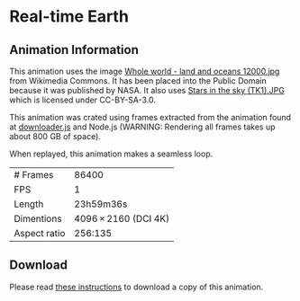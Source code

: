 # Real-time Earth
## Animation Information

This animation uses the image [Whole world - land and oceans 12000.jpg](https://commons.wikimedia.org/wiki/File:Whole_world_-_land_and_oceans_12000.jpg) from Wikimedia Commons. It has been placed into the Public Domain because it was published by NASA. It also uses [Stars in the sky (TK1).JPG](https://commons.wikimedia.org/wiki/File:Stars_in_the_sky_(TK1).JPG) which is licensed under CC-BY-SA-3.0.

This animation was crated using frames extracted from the animation found at [downloader.js](./downloader.js) and Node.js (WARNING: Rendering all frames takes up about 800 GB of space).

When replayed, this animation makes a seamless loop.

| | |
|---|---|
| # Frames | 86400 |
| FPS | 1 |
| Length | 23h59m36s |
| Dimentions | 4096 × 2160 (DCI 4K) |
| Aspect ratio | 256:135 |

## Download

Please read [these instructions](./libvpx-vp9) to download a copy of this animation.